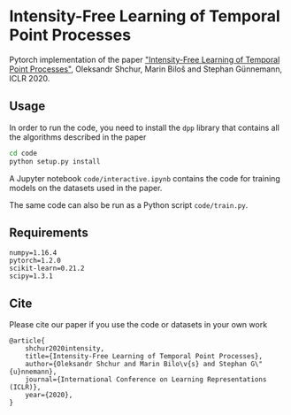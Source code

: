 # Intensity-Free Learning of Temporal Point Processes

Pytorch implementation of the paper ["Intensity-Free Learning of Temporal Point Processes"](https://openreview.net/forum?id=HygOjhEYDH), Oleksandr Shchur, Marin Biloš and Stephan Günnemann, ICLR 2020.

## Usage
In order to run the code, you need to install the `dpp` library that contains all the algorithms described in the paper
```bash
cd code
python setup.py install
```

A Jupyter notebook `code/interactive.ipynb` contains the code for training models on the datasets used in the paper.

The same code can also be run as a Python script `code/train.py`.

## Requirements
```
numpy=1.16.4
pytorch=1.2.0
scikit-learn=0.21.2
scipy=1.3.1
```


## Cite
Please cite our paper if you use the code or datasets in your own work
```
@article{
    shchur2020intensity,
    title={Intensity-Free Learning of Temporal Point Processes},
    author={Oleksandr Shchur and Marin Bilo\v{s} and Stephan G\"{u}nnemann},
    journal={International Conference on Learning Representations (ICLR)},
    year={2020},
}
```
